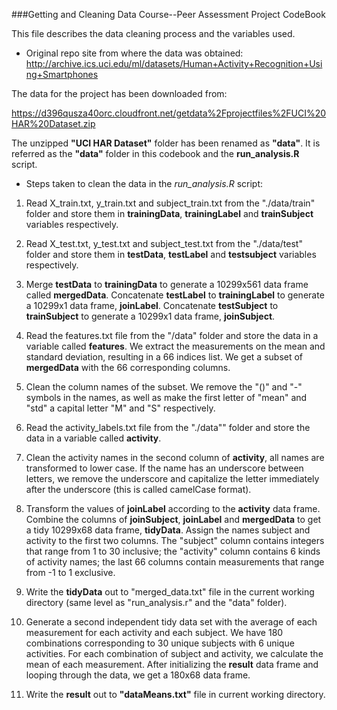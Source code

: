 ###Getting and Cleaning Data Course--Peer Assessment Project CodeBook

This file describes the data cleaning process and the variables used. 

* Original repo site from where the data was obtained:  
http://archive.ics.uci.edu/ml/datasets/Human+Activity+Recognition+Using+Smartphones      

The data for the project has been downloaded from:  

https://d396qusza40orc.cloudfront.net/getdata%2Fprojectfiles%2FUCI%20HAR%20Dataset.zip  

The unzipped **"UCI HAR Dataset"** folder has been renamed as **"data"**. It is referred as the **"data"** folder in this codebook and the **run_analysis.R** script. 

* Steps taken to clean the data in the *run_analysis.R* script:
 
 1. Read X_train.txt, y_train.txt and subject_train.txt from the "./data/train" folder and store them in **trainingData**, **trainingLabel** and **trainSubject** variables respectively.       
 
 2. Read X_test.txt, y_test.txt and subject_test.txt from the "./data/test" folder and store them in **testData**, **testLabel** and **testsubject** variables respectively.  
 
 3. Merge **testData** to **trainingData** to generate a 10299x561 data frame called **mergedData**. Concatenate **testLabel** to **trainingLabel** to generate a 10299x1 data frame, **joinLabel**. Concatenate **testSubject** to **trainSubject** to generate a 10299x1 data frame, **joinSubject**.  
 
 4. Read the features.txt file from the "/data" folder and store the data in a variable called **features**. We extract the measurements on the mean and standard deviation, resulting in a 66 indices list. We get a subset of **mergedData** with the 66 corresponding columns.  
 
 5. Clean the column names of the subset. We remove the "()" and "-" symbols in the names, as well as make the first letter of "mean" and "std" a capital letter "M" and "S" respectively.   
 
 6. Read the activity_labels.txt file from the "./data"" folder and 
 store the data in a variable called **activity**.  
 
 7. Clean the activity names in the second column of **activity**, all names are transformed to lower case. If the name has an underscore between letters, we remove the underscore and capitalize the letter immediately after the underscore (this is called camelCase format).  
 
 8. Transform the values of **joinLabel** according to the **activity** data frame.  Combine the columns of **joinSubject**, **joinLabel** and **mergedData** to get a tidy 10299x68 data frame, **tidyData**. Assign the names subject and activity to the first two columns. The "subject" column contains integers that range from 1 to 30 inclusive; the "activity" column contains 6 kinds of activity names; the last 66 columns contain measurements that range from -1 to 1 exclusive.  
 
 9. Write the **tidyData** out to "merged_data.txt" file in the current working directory (same level as "run_analysis.r" and the "data" folder).
 
 10. Generate a second independent tidy data set with the average of each measurement for each activity and each subject. We have 180 combinations corresponding to 30 unique subjects with 6 unique activities. For each combination of subject and activity, we calculate the mean of each measurement. After initializing the **result** data frame and looping through the data, we get a 180x68 data frame.
 
 11. Write the **result** out to **"dataMeans.txt"** file in current working directory. 
